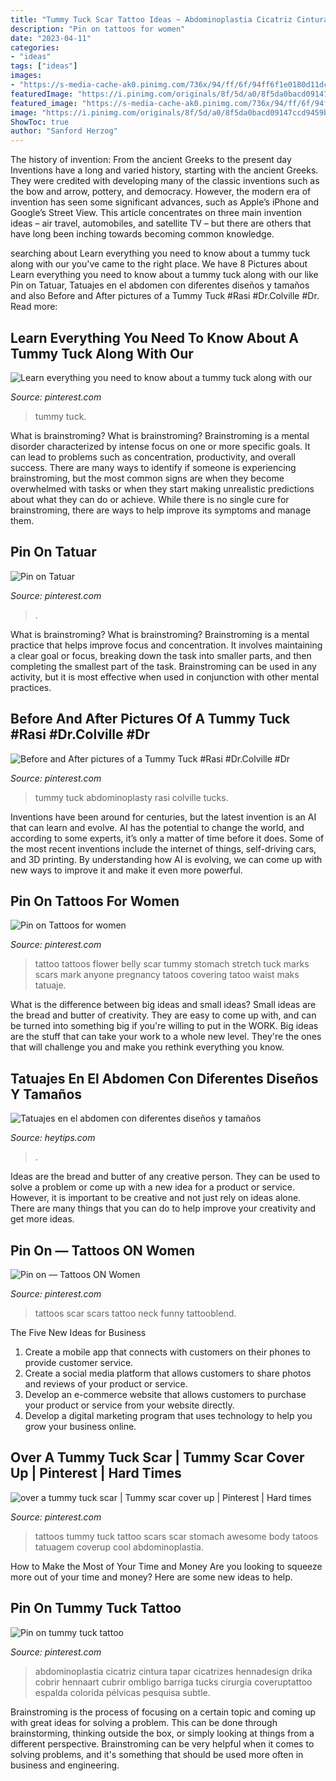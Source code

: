 ```yaml
---
title: "Tummy Tuck Scar Tattoo Ideas ~ Abdominoplastia Cicatriz Cintura Tapar Cicatrizes Hennadesign Drika Cobrir Hennaart Cubrir Ombligo Barriga Tucks Cirurgia Coveruptattoo Espalda Colorida Pélvicas Pesquisa Subtle"
description: "Pin on tattoos for women"
date: "2023-04-11"
categories:
- "ideas"
tags: ["ideas"]
images:
- "https://s-media-cache-ak0.pinimg.com/736x/94/ff/6f/94ff6f1e0180d11dc7cb22b3638ca3fe.jpg"
featuredImage: "https://i.pinimg.com/originals/8f/5d/a0/8f5da0bacd09147ccd9459b8d391a663.jpg"
featured_image: "https://s-media-cache-ak0.pinimg.com/736x/94/ff/6f/94ff6f1e0180d11dc7cb22b3638ca3fe.jpg"
image: "https://i.pinimg.com/originals/8f/5d/a0/8f5da0bacd09147ccd9459b8d391a663.jpg"
ShowToc: true
author: "Sanford Herzog"
---
```



The history of invention: From the ancient Greeks to the present day
Inventions have a long and varied history, starting with the ancient Greeks. They were credited with developing many of the classic inventions such as the bow and arrow, pottery, and democracy. However, the modern era of invention has seen some significant advances, such as Apple’s iPhone and Google’s Street View. This article concentrates on three main invention ideas – air travel, automobiles, and satellite TV – but there are others that have long been inching towards becoming common knowledge.

	

		
searching about Learn everything you need to know about a tummy tuck along with our you've came to the right place. We have 8 Pictures about Learn everything you need to know about a tummy tuck along with our like Pin on Tatuar, Tatuajes en el abdomen con diferentes diseños y tamaños and also Before and After pictures of a Tummy Tuck #Rasi #Dr.Colville #Dr. Read more:
		
    
## Learn Everything You Need To Know About A Tummy Tuck Along With Our

<img loading=lazy src="https://i.pinimg.com/736x/8a/e7/62/8ae7627523996fa7613d2707370d524b.jpg" onerror="this.onerror=null;this.src='https://tse3.mm.bing.net/th?id=OIP.j2sIKJ3vxZ73KjSoeBPxkQHaLG&amp;pid=15.1';" alt="Learn everything you need to know about a tummy tuck along with our">

_Source: pinterest.com_

>tummy tuck. 

	

What is brainstroming?
What is brainstroming? Brainstroming is a mental disorder characterized by intense focus on one or more specific goals. It can lead to problems such as concentration, productivity, and overall success. There are many ways to identify if someone is experiencing brainstroming, but the most common signs are when they become overwhelmed with tasks or when they start making unrealistic predictions about what they can do or achieve. While there is no single cure for brainstroming, there are ways to help improve its symptoms and manage them.

    
## Pin On Tatuar

<img loading=lazy src="https://i.pinimg.com/736x/17/03/a6/1703a61f833d1d19273d60f85c205a25.jpg" onerror="this.onerror=null;this.src='https://tse1.mm.bing.net/th?id=OIP.o-90b0Niws6TryFippsUXwHaJ_&amp;pid=15.1';" alt="Pin on Tatuar">

_Source: pinterest.com_

>. 

	

What is brainstroming?
What is brainstroming? Brainstroming is a mental practice that helps improve focus and concentration. It involves maintaining a clear goal or focus, breaking down the task into smaller parts, and then completing the smallest part of the task. Brainstroming can be used in any activity, but it is most effective when used in conjunction with other mental practices.

    
## Before And After Pictures Of A Tummy Tuck #Rasi #Dr.Colville #Dr

<img loading=lazy src="https://i.pinimg.com/474x/f9/f5/9e/f9f59e475755f1ede9520e1e2ad6953d.jpg" onerror="this.onerror=null;this.src='https://tse2.mm.bing.net/th?id=OIP.HUPo28Tbw2t36dQXT9PlRAAAAA&amp;pid=15.1';" alt="Before and After pictures of a Tummy Tuck #Rasi #Dr.Colville #Dr">

_Source: pinterest.com_

>tummy tuck abdominoplasty rasi colville tucks. 

	

Inventions have been around for centuries, but the latest invention is an AI that can learn and evolve. AI has the potential to change the world, and according to some experts, it’s only a matter of time before it does. Some of the most recent inventions include the internet of things, self-driving cars, and 3D printing. By understanding how AI is evolving, we can come up with new ways to improve it and make it even more powerful.

    
## Pin On Tattoos For Women

<img loading=lazy src="https://i.pinimg.com/originals/8f/5d/a0/8f5da0bacd09147ccd9459b8d391a663.jpg" onerror="this.onerror=null;this.src='https://tse4.mm.bing.net/th?id=OIP.MHpbYW1G-mb6x_B7H0VkeQHaJo&amp;pid=15.1';" alt="Pin on Tattoos for women">

_Source: pinterest.com_

>tattoo tattoos flower belly scar tummy stomach stretch tuck marks scars mark anyone pregnancy tatoos covering tatoo waist maks tatuaje. 

	

What is the difference between big ideas and small ideas?
Small ideas are the bread and butter of creativity. They are easy to come up with, and can be turned into something big if you're willing to put in the WORK. Big ideas are the stuff that can take your work to a whole new level. They're the ones that will challenge you and make you rethink everything you know.

    
## Tatuajes En El Abdomen Con Diferentes Diseños Y Tamaños

<img loading=lazy src="https://www.heytips.com/wp-content/uploads/2017/07/tatuaje-de-hojas-para-tapar-cicatrices.jpg" onerror="this.onerror=null;this.src='https://tse2.mm.bing.net/th?id=OIP.pjd3c6MpnIanvUBe4i3smwAAAA&amp;pid=15.1';" alt="Tatuajes en el abdomen con diferentes diseños y tamaños">

_Source: heytips.com_

>. 

	

Ideas are the bread and butter of any creative person. They can be used to solve a problem or come up with a new idea for a product or service. However, it is important to be creative and not just rely on ideas alone. There are many things that you can do to help improve your creativity and get more ideas.

    
## Pin On — Tattoos ON Women

<img loading=lazy src="https://i.pinimg.com/originals/c6/96/19/c69619a3fca3f6f8a5d657972a8b9018.jpg" onerror="this.onerror=null;this.src='https://tse4.mm.bing.net/th?id=OIP.6hNH2sKCxMYAdFB5ryFGOgHaHa&amp;pid=15.1';" alt="Pin on — Tattoos ON Women">

_Source: pinterest.com_

>tattoos scar scars tattoo neck funny tattooblend. 

	

The Five New Ideas for Business
1. Create a mobile app that connects with customers on their phones to provide customer service. 
2. Create a social media platform that allows customers to share photos and reviews of your product or service. 
3. Develop an e-commerce website that allows customers to purchase your product or service from your website directly. 
4. Develop a digital marketing program that uses technology to help you grow your business online.

    
## Over A Tummy Tuck Scar | Tummy Scar Cover Up | Pinterest | Hard Times

<img loading=lazy src="https://s-media-cache-ak0.pinimg.com/736x/94/ff/6f/94ff6f1e0180d11dc7cb22b3638ca3fe.jpg" onerror="this.onerror=null;this.src='https://tse2.mm.bing.net/th?id=OIP.TDqqceNp4CQuucyHxa8_6wHaEw&amp;pid=15.1';" alt="over a tummy tuck scar | Tummy scar cover up | Pinterest | Hard times">

_Source: pinterest.com_

>tattoos tummy tuck tattoo scars scar stomach awesome body tatoos tatuagem coverup cool abdominoplastia. 

	

How to Make the Most of Your Time and Money
Are you looking to squeeze more out of your time and money? Here are some new ideas to help.

    
## Pin On Tummy Tuck Tattoo

<img loading=lazy src="https://i.pinimg.com/736x/31/65/0a/31650a03b0205c6d9e59c79012b92809.jpg" onerror="this.onerror=null;this.src='https://tse2.mm.bing.net/th?id=OIP.6wLicspoBifXgLTfUR43agHaHa&amp;pid=15.1';" alt="Pin on tummy tuck tattoo">

_Source: pinterest.com_

>abdominoplastia cicatriz cintura tapar cicatrizes hennadesign drika cobrir hennaart cubrir ombligo barriga tucks cirurgia coveruptattoo espalda colorida pélvicas pesquisa subtle. 

	

Brainstroming is the process of focusing on a certain topic and coming up with great ideas for solving a problem. This can be done through brainstorming, thinking outside the box, or simply looking at things from a different perspective. Brainstroming can be very helpful when it comes to solving problems, and it's something that should be used more often in business and engineering.

